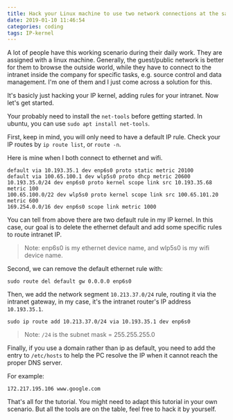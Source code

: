 ```yaml
---
title: Hack your Linux machine to use two network connections at the same time
date: 2019-01-10 11:46:54
categories: coding
tags: IP-kernel
---
```


A lot of people have this working scenario during their daily work. They are assigned with a linux
machine. Generally, the guest/public network is better for them to browse the outside world, while
they have to connect to the intranet inside the company for specific tasks, e.g. source control and
data management. I'm one of them and I just come across a solution for this.

It's basicly just hacking your IP kernel, adding rules for your intranet. Now let's get started.

Your probably need to install the `net-tools` before getting started. In ubuntu, you can use
`sudo apt install net-tools`.

<!--more-->

First, keep in mind, you will only need to have a default IP rule. Check your IP routes by
`ip route list`, or `route -n`.

Here is mine when I both connect to ethernet and wifi.

```
default via 10.193.35.1 dev enp6s0 proto static metric 20100
default via 100.65.100.1 dev wlp5s0 proto dhcp metric 20600
10.193.35.0/24 dev enp6s0 proto kernel scope link src 10.193.35.68 metric 100
100.65.100.0/22 dev wlp5s0 proto kernel scope link src 100.65.101.20 metric 600
169.254.0.0/16 dev enp6s0 scope link metric 1000
```

You can tell from above there are two default rule in my IP kernel. In this case, our goal is to
delete the ethernet default and add some specific rules to route intranet IP.

> Note: enp6s0 is my ethernet device name, and wlp5s0 is my wifi device name.

Second, we can remove the default ethernet rule with:

```
sudo route del default gw 0.0.0.0 enp6s0
```

Then, we add the network segment `10.213.37.0/24` rule, routing it via the intranet gateway, in my
case, it's the intranet router's IP address `10.193.35.1`.

```
sudo ip route add 10.213.37.0/24 via 10.193.35.1 dev enp6s0
```

> Note: `/24` is the subnet mask = 255.255.255.0

Finally, if you use a domain rather than ip as default, you need to add the entry to `/etc/hosts` to
help the PC resolve the IP when it cannot reach the proper DNS server.

For example:

```
172.217.195.106 www.google.com
```

That's all for the tutorial. You might need to adapt this tutorial in your own scenario. But all the
tools are on the table, feel free to hack it by yourself.
